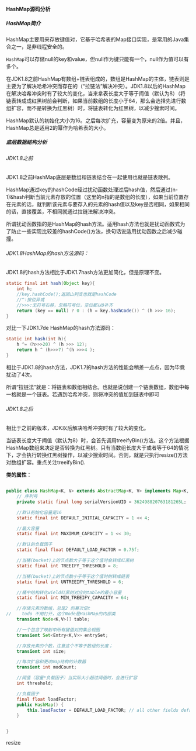 #### HashMap源码分析

##### HashMap简介

HashMap主要用来存放键值对，它基于哈希表的Map接口实现，是常用的Java集合之一，是非线程安全的。

`HashMap`可以存储null的key和value，但null作为键只能有一个，null作为值可以有多个。

在JDK1.8之前HashMap有数组+链表组成的，数组是HashMap的主体，链表则是主要为了解决哈希冲突而存在的（“拉链法”解决冲突）。JDK1.8以后的HashMap在解决哈希冲突时有了较大的变化，当来拿表长度大于等于阈值（默认为8）（将链表转成成红黑树前会判断，如果当前数组的长度小于64，那么会选择先进行数组扩容，而不是转换为红黑树）时，将链表转化为红黑树，以减少搜索时间。

HashMap默认的初始化大小为16。之后每次扩充，容量变为原来的2倍。并且，HashMap总是适用2的幂作为哈希表的大小。



##### 底层数据结构分析

###### JDK1.8之前

JDK1.8之前HashMap底层是数组和链表结合在一起使用也就是链表散列。

HashMap通过key的hashCode经过扰动函数处理过后hash值，然后通过(n-1)&hash判断当前元素存放的位置（这里的n指的是数组的长度），如果当前位置存在元素的话，就判断该元素与要存入的元素的hash值以及key是否相同，如果相同的话，直接覆盖，不相同就通过拉链法解决冲突。

所谓扰动函数指的是HashMap的hash方法。适用hash方法也就是扰动函数式为了防止一些实现比较差的hashCode()方法，换句话说适用扰动函数之后减少碰撞。

###### JDK1.8HashMap的hash方法源码：

JDK1.8的hash方法相比于JDK1.7hash方法更加简化，但是原理不变。

```java
static final int hash(Object key){
    int h;
    //key.hashCode();返回山列支也就是hashCode
    //^:按位异或
    //>>>:无符号右移，忽略符号位，空位都以0补齐
    return (key == null) ? 0 : (h = key.hashCode()) ^ (h >>> 16);
}
```

对比一下JDK1.7de HashMap的hash方法源码：

```java
static int hash(int h){
    h ^= (h>>>20) ^ (h >>> 12);
    return h ^ (h>>>7) ^(h >>>4 );
}
```



相比于JDK1.8的hash方法，JDK1.7的hash方法的性能会稍差一点点，因为毕竟扰动了4次。



所谓“拉链法”就是：将链表和数组相结合。也就是说创建一个链表数组，数组中每一格就是一个链表。若遇到哈希冲突，则将冲突的值加到链表中即可



###### JDK1.8之后

相比于之前的版本，JDK以后解决哈希冲突时有了较大的变化。

当链表长度大于阈值（默认为8）时，会首先调用treeifyBin()方法。这个方法根据HashMap数组来决定是否转换为红黑树。只有当数组长度大于或者等于64的情况下，才会执行转换红黑树操作，以减少搜索时间。否则，就是只执行resize()方法对数组扩容。重点关注treeifyBin().



**类的属性**：

```java

public class HashMap<K, V> extends AbstractMap<K, V> implements Map<K, V>, Cloneable, Serializable {
    // 序列号
    private static final long serialVersionUID = 362498820763181265L;

    //默认初始化容量是16
    static final int DEFAULT_INITIAL_CAPACITY = 1 << 4;

    //最大容量
    static final int MAXIMUM_CAPACITY = 1 << 30;

    //默认的负载因子
    static final float DEFAULT_LOAD_FACTOR = 0.75f;

    //当桶(bucket)上的节点数大于等于这个值时会转成红黑树
    static final int TREEIFY_THRESHOLD = 8;

    //当桶(bucket)上的节点数小于等于这个值时树转成链表
    static final int UNTREEIFY_THRESHOLD = 6;

    //桶中结构转化wield红黑树对应的table的最小容量
    static final int MIN_TREEIFY_CAPACITY = 64;

    //存储元素的数组，总是2 的幂次倍t
//    todo 不用打开，这个Node是HashMap的内部类
    transient Node<K,V>[] table;

    //一个包含了映射中所有键值对的集合视图
    transient Set<Entry<K,V>> entrySet;

    //存放元素的个数，注意这个不等于数组的长度；
    transient int size;

    //每次扩容和更改map结构的计数器
    transient int modCount;

    //阈值（容量*负载因子）当实际大小超过阈值时，会进行扩容
    int threshold;

    //负载因子
    final float loadFactor;
    public HashMap() {
        this.loadFactor = DEFAULT_LOAD_FACTOR; // all other fields defaulted
    }

  
}
```



resize
